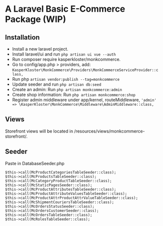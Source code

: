 # A Laravel Basic E-Commerce Package (WIP)

## Installation
- Install a new laravel project.
- Install laravel/ui and run ```php artisan ui vue --auth```
- Run composer require kasperkloster/monkcommerce.
- Go to config/app.php > providers, add: ```KasperKloster\MonkCommerce\Providers\MonkCommerceServiceProvider::class,```
- Run php ```artisan vendor:publish --tag=monkcommerce```
- Update seeder and run ```php artisan db:seed```
- Create an admin: Run ```php artisan monkcommerce:admin```
- Create shop information: Run ```php artisan monkcommerce:shop```
- Register admin middleware under app/kernel, routeMiddleware, ```'admin' => \KasperKloster\MonkCommerce\Middleware\AdminMiddleware::class,```

## Views
Storefront views will be located in /resources/views/monkcommerce-storefront/.


## Seeder
Paste in DatabaseSeeder.php
```
$this->call(McProductCategoriesTableSeeder::class);
$this->call(McProductsTableSeeder::class);
$this->call(McCategoryProductTableSeeder::class);
$this->call(McStaticPagesSeeder::class);
$this->call(McProductAttributesTableSeeder::class);
$this->call(McProductAttributeValuesTableSeeder::class);
$this->call(McProductAttrProductAttrValueTableSeeder::class);
$this->call(McShipmentCouriersTableSeeder::class);
$this->call(McOrdersStatusSeeder::class);
$this->call(McOrdersCustomerSeeder::class);
$this->call(McOrdersTableSeeder::class);
$this->call(McRolesTableSeeder::class);
```
